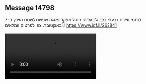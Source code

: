 ## Message 14798

לוחמי סיירת גבעתי בלב ג'באליה:
חוסל מפקד פלוגה שפשט לשטח הארץ ב-7 באוקטובר. צפו
לפרטים המלאים👇 https://www.idf.il/262841

![Video](14798/14798_media.mp4)
